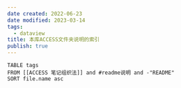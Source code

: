 ```yaml
---
date created: 2022-06-23
date modified: 2023-03-14
tags:
  - dataview
title: 本库ACCESS文件夹说明的索引
publish: true
---
```

```dataview
TABLE tags
FROM [[ACCESS 笔记组织法]] and #readme说明 and -"README"
SORT file.name asc
```
